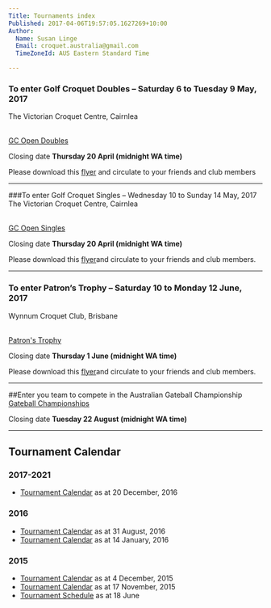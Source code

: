```yaml
---
Title: Tournaments index
Published: 2017-04-06T19:57:05.1627269+10:00
Author:
  Name: Susan Linge
  Email: croquet.australia@gmail.com
  TimeZoneId: AUS Eastern Standard Time

---
```

### To enter Golf Croquet Doubles – Saturday 6 to Tuesday 9 May, 2017
The Victorian Croquet Centre, Cairnlea

<br/><a href="/tournaments/2017/gc/open-doubles" class="btn btn-primary btn-lg" role="button">GC Open Doubles</a>

Closing date **Thursday 20 April (midnight WA time)**

Please download this [flyer](tournaments/2017-gc-doubles-flier-cairnlea-may-v2.pdf) and circulate to your friends and club members 
________________

###To enter Golf Croquet Singles – Wednesday 10 to Sunday 14 May, 2017
The Victorian Croquet Centre, Cairnlea

<br/><a href="/tournaments/2017/gc/open-singles" class="btn btn-primary btn-lg" role="button">GC Open Singles</a>

Closing date **Thursday 20 April (midnight WA time)**

Please download this [flyer](tournaments/2017-gc-singles-flier-cairnlea-may-v2.pdf)and circulate to your friends and club members.
________________

### To enter Patron’s Trophy – Saturday 10 to Monday 12 June, 2017
Wynnum Croquet Club, Brisbane

<br/><a href="/tournaments/2017/ac/patrons-trophy" class="btn btn-primary btn-lg" role="button">Patron's Trophy</a>

Closing date **Thursday 1 June (midnight WA time)**

Please download this [flyer](tournaments/2017-flyer-patrons-trophy-v2.pdf)and circulate to your friends and club members.

________________

##Enter you team to compete in the Australian Gateball Championship
<br/><a href="/tournaments/2017/gb/championships" class="btn btn-primary btn-lg" role="button">Gateball Championships</a>

Closing date **Tuesday 22 August (midnight WA time)**
________________

## Tournament Calendar

### 2017-2021
- [Tournament Calendar](/tournaments/aca-tournament-calendar-as-at-20-dec-2016.pdf) as at 20 December, 2016

### 2016
- [Tournament Calendar](/tournaments/aca-tournament-calendar-as-at-31-august-2016.pdf) as at 31 August, 2016
- [Tournament Calendar](/aca-tournament-calendar-as-at-14-january-2016.pdf) as at 14 January, 2016

### 2015
- [Tournament Calendar](/2015-2019-aca-tournament-program-as-at-4-december.pdf) as at 4 December, 2015
- [Tournament Calendar](/2015-2019-aca-tournament-calendar-as-at-17-nov-2015.pdf) as at 17 November, 2015
- [Tournament Schedule](/2015-2019-aca-tournament-program-as-at-18-june-2015-2-.pdf) as at 18 June